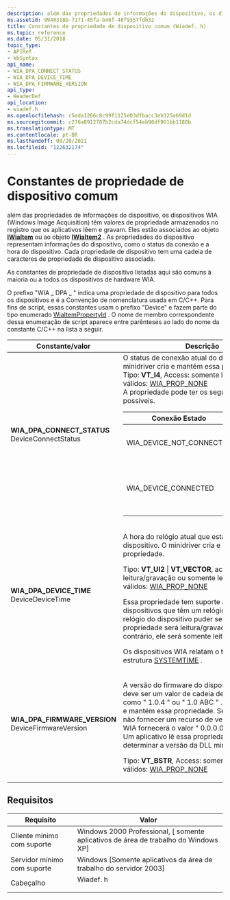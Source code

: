 ```yaml
---
description: além das propriedades de informações do dispositivo, os dispositivos WIA (Windows Image Acquisition) têm valores de propriedade armazenados no registro que os aplicativos lêem e gravam.
ms.assetid: 9948318b-7171-45fa-b46f-48f9357fdb32
title: Constantes de propriedade de dispositivo comum (Wiadef. h)
ms.topic: reference
ms.date: 05/31/2018
topic_type:
- APIRef
- kbSyntax
api_name:
- WIA_DPA_CONNECT_STATUS
- WIA_DPA_DEVICE_TIME
- WIA_DPA_FIRMWARE_VERSION
api_type:
- HeaderDef
api_location:
- wiadef.h
ms.openlocfilehash: c5eda1266c8c99f1125e03dfbacc3eb325a69d1d
ms.sourcegitcommit: c276a8912787b2cda74dcf54eb96df961bb1188b
ms.translationtype: MT
ms.contentlocale: pt-BR
ms.lasthandoff: 08/20/2021
ms.locfileid: "122632174"
---
```

# <a name="common-device-property-constants"></a>Constantes de propriedade de dispositivo comum

além das propriedades de informações do dispositivo, os dispositivos WIA (Windows Image Acquisition) têm valores de propriedade armazenados no registro que os aplicativos lêem e gravam. Eles estão associados ao objeto [**IWiaItem**](/windows/desktop/api/wia_xp/nn-wia_xp-iwiaitem) ou ao objeto [**IWiaItem2**](-wia-iwiaitem2.md) . As propriedades do dispositivo representam informações do dispositivo, como o status da conexão e a hora do dispositivo. Cada propriedade de dispositivo tem uma cadeia de caracteres de propriedade de dispositivo associada.

As constantes de propriedade de dispositivo listadas aqui são comuns à maioria ou a todos os dispositivos de hardware WIA.

O prefixo "WIA \_ DPA \_ " indica uma propriedade de dispositivo para todos os dispositivos e é a Convenção de nomenclatura usada em C/C++. Para fins de script, essas constantes usam o prefixo "Device" e fazem parte do tipo enumerado [WiaItemPropertyId](-wia-wiaitempropertyid.md) . O nome de membro correspondente dessa enumeração de script aparece entre parênteses ao lado do nome da constante C/C++ na lista a seguir.



<table>
<colgroup>
<col  />
<col  />
</colgroup>
<thead>
<tr class="header">
<th >Constante/valor</th>
<th >Descrição</th>
</tr>
</thead>
<tbody>
<tr class="odd">
<td ><span id="WIA_DPA_CONNECT_STATUS"></span><span id="wia_dpa_connect_status"></span><dl> <dt><strong>WIA_DPA_CONNECT_STATUS</strong></dt> <dt>DeviceConnectStatus</dt> </dl></td>
<td >O status de conexão atual do dispositivo. O minidriver cria e mantém essa propriedade.<br/> Tipo: <strong>VT_I4</strong>, Access: somente leitura, valores válidos: <a href="-wia-property-attributes.md">WIA_PROP_NONE</a><br/> A propriedade pode ter os seguintes valores possíveis.<br/> 
<table>
<thead>
<tr class="header">
<th>Conexão Estado</th>
<th>Definição</th>
</tr>
</thead>
<tbody>
<tr class="odd">
<td>WIA_DEVICE_NOT_CONNECTED</td>
<td>O dispositivo não está conectado.</td>
</tr>
<tr class="even">
<td>WIA_DEVICE_CONNECTED</td>
<td>O dispositivo está conectado e operacional.</td>
</tr>
</tbody>
</table>

<p> </p></td>
</tr>
<tr class="even">
<td ><span id="WIA_DPA_DEVICE_TIME"></span><span id="wia_dpa_device_time"></span><dl> <dt><strong>WIA_DPA_DEVICE_TIME</strong></dt> <dt>DeviceDeviceTime</dt> </dl></td>
<td ><p>A hora do relógio atual que está armazenada no dispositivo. O minidriver cria e mantém essa propriedade.</p>
<p>Tipo: <strong>VT_UI2</strong>  |  <strong>VT_VECTOR</strong>, acesso: leitura/gravação ou somente leitura, valores válidos: <a href="-wia-property-attributes.md">WIA_PROP_NONE</a></p>
<p>Essa propriedade tem suporte apenas em dispositivos que têm um relógio interno. Se o relógio do dispositivo puder ser definido, essa propriedade será leitura/gravação; caso contrário, ele será somente leitura.</p>
<p>Os dispositivos WIA relatam o tempo em uma estrutura <a href="/windows/desktop/api/minwinbase/ns-minwinbase-systemtime">SYSTEMTIME</a> .</p></td>
</tr>
<tr class="odd">
<td ><span id="WIA_DPA_FIRMWARE_VERSION"></span><span id="wia_dpa_firmware_version"></span><dl> <dt><strong>WIA_DPA_FIRMWARE_VERSION</strong></dt> <dt>DeviceFirmwareVersion</dt> </dl></td>
<td ><p>A versão do firmware do dispositivo. Esse valor deve ser um valor de cadeia de caracteres, como &quot; 1.0.4 &quot; ou &quot; 1.0 ABC &quot; . O minidriver cria e mantém essa propriedade. Se o minidriver WIA não fornecer um recurso de versão, o serviço WIA fornecerá o valor &quot; 0.0.0.0 &quot; como padrão. Um aplicativo lê essa propriedade para determinar a versão da DLL minidriver do WIA.</p>
<p>Tipo: <strong>VT_BSTR</strong>, Access: somente leitura, valores válidos: <a href="-wia-property-attributes.md">WIA_PROP_NONE</a></p></td>
</tr>
</tbody>
</table>



## <a name="requirements"></a>Requisitos



| Requisito | Valor |
|-------------------------------------|-------------------------------------------------------------------------------------|
| Cliente mínimo com suporte<br/> | Windows 2000 Professional, \[ somente aplicativos de área de trabalho do Windows XP\]<br/>              |
| Servidor mínimo com suporte<br/> | Windows \[Somente aplicativos da área de trabalho do servidor 2003\]<br/>                                |
| Cabeçalho<br/>                   | <dl> <dt>Wiadef. h</dt> </dl> |



 

 
